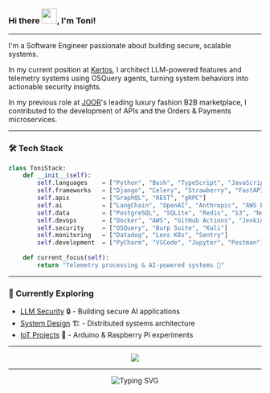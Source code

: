 <h3>
  Hi there <img src="https://raw.githubusercontent.com/MartinHeinz/MartinHeinz/master/wave.gif" width="30px">, I'm Toni!
</h3>

---

I'm a Software Engineer passionate about building secure, scalable systems.

In my current position at [Kertos](https://www.kertos.io/en), I architect LLM-powered features and telemetry systems using OSQuery agents, turning system behaviors into actionable security insights.

In my previous role at [JOOR](https://www.joor.com)'s leading luxury fashion B2B marketplace, I contributed to the development of APIs and the Orders & Payments microservices.

---
  
### 🛠️ Tech Stack  

```python
class ToniStack:
    def __init__(self):
        self.languages    = ["Python", "Bash", "TypeScript", "JavaScript", "HTML"]
        self.frameworks   = ["Django", "Celery", "Strawberry", "FastAPI", "Apollo", "React"]
        self.apis         = ["GraphQL", "REST", "gRPC"]
        self.ai           = ["LangChain", "OpenAI", "Anthropic", "AWS Bedrock"]
        self.data         = ["PostgreSQL", "SQLite", "Redis", "S3", "Neo4j", "Pinecone"]
        self.devops       = ["Docker", "AWS", "GitHub Actions", "Jenkins"]
        self.security     = ["OSQuery", "Burp Suite", "Kali"]
        self.monitoring   = ["Datadog", "Lens K8s", "Sentry"]
        self.development  = ["PyCharm", "VSCode", "Jupyter", "Postman"]
        
    def current_focus(self):
        return "Telemetry processing & AI-powered systems 🧠"
```

---

### 🌱 Currently Exploring  


* [LLM Security](https://www.oreilly.com/library/view/the-developers-playbook/9781098162191/) 🔒 - Building secure AI applications
* [System Design](https://www.oreilly.com/library/view/designing-data-intensive-applications/9781491903063/) 🏗️ - Distributed systems architecture
* [IoT Projects](https://www.amazon.com/Makers-Guide-Zombie-Apocalypse-Raspberry/dp/1593276672) 🔧 - Arduino & Raspberry Pi experiments

---

<p align="center">
  <img src="https://github-readme-streak-stats.herokuapp.com/?user=asanmateu&theme=github_dark" />
</p>

---

<p align="center">
  <img src="https://readme-typing-svg.herokuapp.com?font=Fira+Code&pause=1000&color=58A6FF&center=true&vCenter=true&width=435&lines=🏛️+Building+Reliable+Systems+🏛️;🐍+Python+Enthusiast+🐍;🕵️+Security+%26+AI+Explorer+🤖;🌱+Always+Learning+🌱" alt="Typing SVG" />
</p>

